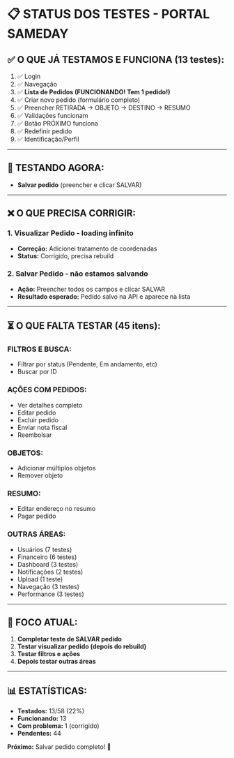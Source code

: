 # 📋 STATUS DOS TESTES - PORTAL SAMEDAY

## ✅ **O QUE JÁ TESTAMOS E FUNCIONA (13 testes):**

1. ✅ Login
2. ✅ Navegação
3. ✅ **Lista de Pedidos (FUNCIONANDO! Tem 1 pedido!)**
4. ✅ Criar novo pedido (formulário completo)
5. ✅ Preencher RETIRADA → OBJETO → DESTINO → RESUMO
6. ✅ Validações funcionam
7. ✅ Botão PRÓXIMO funciona
8. ✅ Redefinir pedido
9. ✅ Identificação/Perfil

---

## 🔄 **TESTANDO AGORA:**

- **Salvar pedido** (preencher e clicar SALVAR)

---

## ❌ **O QUE PRECISA CORRIGIR:**

### **1. Visualizar Pedido - loading infinito**
- **Correção:** Adicionei tratamento de coordenadas
- **Status:** Corrigido, precisa rebuild

### **2. Salvar Pedido - não estamos salvando**
- **Ação:** Preencher todos os campos e clicar SALVAR
- **Resultado esperado:** Pedido salvo na API e aparece na lista

---

## ⏳ **O QUE FALTA TESTAR (45 itens):**

### **FILTROS E BUSCA:**
- Filtrar por status (Pendente, Em andamento, etc)
- Buscar por ID

### **AÇÕES COM PEDIDOS:**
- Ver detalhes completo
- Editar pedido
- Excluir pedido
- Enviar nota fiscal
- Reembolsar

### **OBJETOS:**
- Adicionar múltiplos objetos
- Remover objeto

### **RESUMO:**
- Editar endereço no resumo
- Pagar pedido

### **OUTRAS ÁREAS:**
- Usuários (7 testes)
- Financeiro (6 testes)
- Dashboard (3 testes)
- Notificações (2 testes)
- Upload (1 teste)
- Navegação (3 testes)
- Performance (3 testes)

---

## 🎯 **FOCO ATUAL:**

1. **Completar teste de SALVAR pedido**
2. **Testar visualizar pedido (depois do rebuild)**
3. **Testar filtros e ações**
4. **Depois testar outras áreas**

---

## 📊 **ESTATÍSTICAS:**

- **Testados:** 13/58 (22%)
- **Funcionando:** 13
- **Com problema:** 1 (corrigido)
- **Pendentes:** 44

**Próximo:** Salvar pedido completo! 🚀
